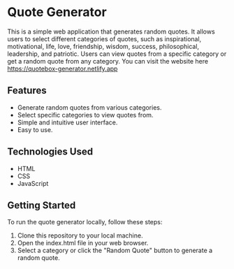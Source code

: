 # Quote Generator

This is a simple web application that generates random quotes. It allows users to select different categories of quotes, such as inspirational, motivational, life, love, friendship, wisdom, success, philosophical, leadership, and patriotic. Users can view quotes from a specific category or get a random quote from any category.
You can visit the website here https://quotebox-generator.netlify.app

## Features

- Generate random quotes from various categories.
- Select specific categories to view quotes from.
- Simple and intuitive user interface.
- Easy to use.

## Technologies Used

- HTML
- CSS
- JavaScript

## Getting Started

To run the quote generator locally, follow these steps:

1. Clone this repository to your local machine.
2. Open the index.html file in your web browser.
3. Select a category or click the "Random Quote" button to generate a random quote.
